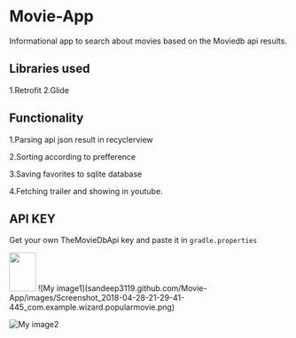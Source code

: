 # Movie-App
Informational app to search about movies based on the Moviedb  api results.

## Libraries used
1.Retrofit
2.Glide

## Functionality
1.Parsing api json result in recyclerview

2.Sorting according to prefference

3.Saving favorites to sqlite database

4.Fetching trailer and showing in youtube.

## API KEY
Get your own TheMovieDbApi key and paste it in `gradle.properties`

<img src="https://github.com/sandeep3119/Movie-App/images/Screenshot_2018-04-28-21-29-41-445_com.example.wizard.popularmovie.png" width="48" height="70">
![My image1](sandeep3119.github.com/Movie-App/images/Screenshot_2018-04-28-21-29-41-445_com.example.wizard.popularmovie.png)

![My image2](sandeep3119.github.com/Movie-App/images/Screenshot_2018-04-28-21-29-46-530_com.example.wizard.popularmovie.png)
